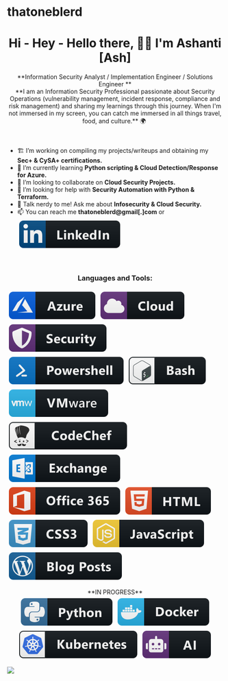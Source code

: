 # thatoneblerd

<h1 align="center">Hi - Hey - Hello there, 👋🏽 I'm Ashanti [Ash] </h1>

<p align="center">
**Information Security Analyst / Implementation Engineer / Solutions Engineer **
<br/>
**I am an Information Security Professional passionate about Security Operations (vulnerability management, incident response, compliance and risk management) and sharing my learnings through this journey. When I'm not immersed in my screen, you can catch me immersed in all things travel, food, and culture.** 🌍 
</p>
<br/>

- 🏗️ I’m working on compiling my projects/writeups and obtaining my **Sec+ & CySA+ certifications.**
- 🧠 I’m currently learning **Python scripting  & Cloud Detection/Response for Azure.**
- 👥 I’m looking to collaborate on **Cloud Security Projects.**
- 🤔 I’m looking for help with **Security Automation with Python & Terraform.**
- 💬 Talk nerdy to me! Ask me about **Infosecurity & Cloud Security.** 
- 📫 You can reach me **thatoneblerd@gmail[.]com** or <a href="https://linkedin.com/in/ashantidstafford">
    <img src="svg/social/linkedin.svg" alt="linkedin" style="vertical-align:top; margin:6px 4px"></a>  


<br/>

<h3 align="center">Languages and Tools:</h3>
<p align="left">
<a href="#">
    <img src="svg/dev/services/azure.svg" alt="azure" style="vertical-align:top; margin:6px 4px"></a> 
<a href="#">
    <img src="svg/dev/misc/cloud.svg" alt="cloud" style="vertical-align:top; margin:6px 4px"></a>  
<a href="#">
    <img src="svg/dev/misc/security.svg" alt="security" style="vertical-align:top; margin:6px 4px"></a>  
<a href="#">
    <img src="svg/dev/tools/powershell.svg" alt="powershell" style="vertical-align:top; margin:6px 4px"></a>  
<a href="#">
    <img src="svg/dev/tools/bash.svg" alt="bash" style="vertical-align:top; margin:6px 4px"></a>    
<a href="#">
    <img src="svg/dev/tools/vmware.svg" alt="vmware" style="vertical-align:top; margin:6px 4px"></a> 
<a href="#">   
    <img src="svg/dev/services/codechef.svg" alt="codechef" style="vertical-align:top; margin:6px 4px"></a> 
<a href="#">
    <img src="svg/dev/services/exchange.svg" alt="exchange" style="vertical-align:top; margin:6px 4px"></a> 
<a href="#">
    <img src="svg/dev/services/office_365.svg" alt="office 365" style="vertical-align:top; margin:6px 4px"></a>   
<a href="#">
    <img src="svg/dev/languages/html.svg" alt="html" style="vertical-align:top; margin:6px 4px"></a>  
<a href="#">
    <img src="svg/dev/languages/css3.svg" alt="css3" style="vertical-align:top; margin:6px 4px"></a>  
<a href="#">
    <img src="svg/dev/languages/js.svg" alt="js" style="vertical-align:top; margin:6px 4px"></a> 
<a href="#">
    <img src="svg/blogs/wordpress.svg" alt="wordpress" style="vertical-align:top; margin:6px 4px"></a>
</p>

<p align="center">
**IN PROGRESS**
<br/>
<a href="#">
    <img src="svg/dev/languages/python.svg" alt="python" style="vertical-align:top; margin:6px 4px"></a>  
<a href="#">
    <img src="svg/dev/tools/docker.svg" alt="docker" style="vertical-align:top; margin:6px 4px"></a> 
<a href="#">
    <img src="svg/dev/services/kubernetes.svg" alt="kubernetes" style="vertical-align:top; margin:6px 4px"></a> 
<a href="#">
    <img src="svg/dev/misc/ai.svg" alt="ai" style="vertical-align:top; margin:6px 4px"></a>  
</p> 


<a align="center" href="https://git.io/streak-stats"><img src="https://streak-stats.demolab.com?user=thatoneblerd"/></a>
